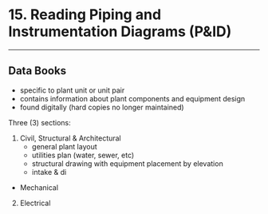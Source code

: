 # 15. Reading Piping and Instrumentation Diagrams (P&ID)
---

## Data Books
-	specific to plant unit or unit pair
-	contains information about plant components and equipment design
-	found digitally (hard copies no longer maintained)

Three (3) sections:
1.	Civil, Structural & Architectural
	-	general plant layout
	-	utilities plan (water, sewer, etc)
	-	structural drawing with equipment placement by elevation
	-	intake & di
-	Mechanical
2.	Electrical

